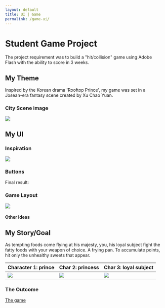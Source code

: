 ```yaml
---
layout: default
title: UI | Game
permalink: /game-ui/
---
```





# [](#header-1)Student Game Project

The project requirement was to build a "hit/collision" game using Adobe Flash with the ability to score in 3 weeks.

## [](#header-2)My Theme

Inspired by the Korean drama 'Rooftop Prince', my game was set in a Josean-era fantasy scene created by Xu Chao Yuan.
### City Scene image

![](https://angela-smithers.github.io/il-mio-portfolio/assets/files/city_scene_by_chaoyuanxu-small.jpg)

## [](#header-2)My UI

### Inspiration
![](https://angela-smithers.github.io/il-mio-portfolio/assets/files/button-ui.png)
### Buttons
Final result: 

### Game Layout
![](https://angela-smithers.github.io/il-mio-portfolio/assets/files/01-Game-UI-Mockup-Black.jpg)

#### Other Ideas

## [](#header-2)My Story/Goal

As tempting foods come flying at his majesty, you, his loyal subject fight the fatty foods with your weapon of choice. A frying pan. To accumulate points, hit only the unhealthy sweets that appear.

| Character 1: prince        | Char 2: princess          |  Char 3: loyal subject          |
|:-------------|:------------------|:------|
| ![](https://angela-smithers.github.io/il-mio-portfolio/assets/files/prince.png) | ![](https://angela-smithers.github.io/il-mio-portfolio/assets/files/fighter2.png) | ![](https://angela-smithers.github.io/il-mio-portfolio/assets/files/fighter1.png)  |

### [](#header-3)The Outcome

[The game](https://drive.google.com/open?id=1WWuLee0MGwdOrRdvos2wRBOEfDQJFrnE)
